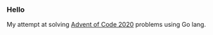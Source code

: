 ### Hello

My attempt at solving [Advent of Code 2020](https://adventofcode.com/2020) problems using Go lang.